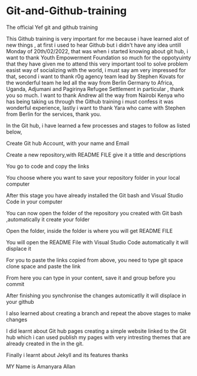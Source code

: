 # Git-and-Github-training
The official Yef git and github training

This Github training is very important for me because i have learned alot of new things , at first i used to hear Github but i didn't have any idea untill Monday of 20th/02/2022, that was when i started knowing about git hub, i want to thank Youth Empowerment Foundation so much for the oppotyuinty that they have given me to attend this very important tool to solve problem easist way of socializing with the  world, i must say am very impressed for that, second i want to thank r0g agency team lead by Stephen Kovats for the wonderful team he led all the way from Berlin Germany to Africa, Uganda, Adjumani and Pagirinya Refugee Settlement in particular , thank you so much. I want to thank Andrew all the way from Nairobi Kenya who has being taking us through the Github training i must confess it was wonderful experience, lastly i want to thank Yara who came with Stephen from Berlin for the services, thank you.

In the Git hub, i have learned a few processes and stages to follow as listed below,

Create Git hub Account, with your name and Email

Create a new repository,with README FILE give it a tittle and descriptions

You go to code and copy the links

You choose where you want to save your repository folder in your local computer

After this stage you have already installed the Git bash and Visual Studio Code in your computer

You can now open the folder of the repository you created with Git bash ,automatically it create your folder

Open the folder, inside the folder is where you will get README FILE

You will open the README File with Visual Studio Code automatically it will displace it

For you to paste the links copied from above, you need to type git space clone space and paste the link

From here you can type in your content, save it and group before you commit 

After finishing you synchronise the changes automicatlly it will displace in your github

I also learned about creating a branch and repeat the above stages to make changes

I did learnt about Git hub pages creating a simple website linked to the Git hub which i can used publish my pages with very intresting themes that are already created in the in the git.

Finally i learnt about Jekyll and its features thanks

MY Name is Amanyara Allan
